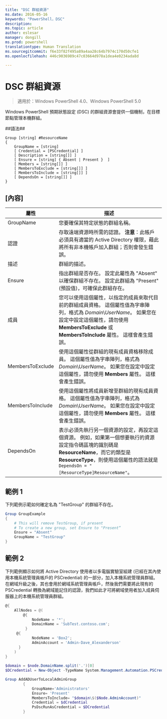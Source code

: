 ```yaml
---
title: "DSC 群組資源"
ms.date: 2016-05-16
keywords: "PowerShell，DSC"
description: 
ms.topic: article
author: eslesar
manager: dongill
ms.prod: powershell
translationtype: Human Translation
ms.sourcegitcommit: f6e33f82f495a89a4aa28c64b7974c170d50cfe1
ms.openlocfilehash: 446c9036989c47c03664d978a1dea4e0234ada8d

---
```


# DSC 群組資源

> 適用於：Windows PowerShell 4.0、Windows PowerShell 5.0

Windows PowerShell 預期狀態設定 (DSC) 的群組資源會提供一個機制，在目標節點管理本機群組。

##語法##
```
Group [string] #ResourceName
{
    GroupName = [string]
    [ Credential = [PSCredential] ]
    [ Description = [string[]] ]
    [ Ensure = [string] { Absent | Present }  ]
    [ Members = [string[]] ]
    [ MembersToExclude = [string[]] ]
    [ MembersToInclude = [string[]] ]
    [ DependsOn = [string[]] ]
}
```

## [內容]

|  屬性  |  描述   | 
|---|---| 
| GroupName| 您要確保其特定狀態的群組名稱。| 
| 認證| 存取遠端資源時所需的認證。 **注意**：此帳戶必須具有適當的 Active Directory 權限，藉此將所有非本機帳戶加入群組；否則會發生錯誤。
| 描述| 群組的描述。| 
| Ensure| 指出群組是否存在。 設定此屬性為 "Absent" 以確保群組不存在。 設定此群組為 "Present" (預設值)，可確保此群組存在。| 
| 成員| 您可以使用這個屬性，以指定的成員來取代目前的群組成員資格。 這個屬性值為字串陣列，格式為 *Domain*\\*UserName*。 如果您在設定中設定這個屬性，請勿使用 **MembersToExclude** 或 **MembersToInclude** 屬性。 這樣會產生錯誤。| 
| MembersToExclude| 使用這個屬性從群組的現有成員資格移除成員。 這個屬性值為字串陣列，格式為 *Domain*\\*UserName*。 如果您在設定中設定這個屬性，請勿使用 **Members** 屬性。 這樣會產生錯誤。| 
| MembersToInclude| 使用這個屬性將成員新增至群組的現有成員資格。 這個屬性值為字串陣列，格式為 *Domain*\\*UserName*。 如果您在設定中設定這個屬性，請勿使用 **Members** 屬性。 這樣會產生錯誤。| 
| DependsOn | 表示必須先執行另一個資源的設定，再設定這個資源。 例如，如果第一個想要執行的資源設定指令碼區塊的識別碼是 __ResourceName__，而它的類型是 __ResourceType__，則使用這個屬性的語法就是 `DependsOn = "[ResourceType]ResourceName"`。| 

## 範例 1

下列範例示範如何確定名為 "TestGroup" 的群組不存在。 

```powershell
Group GroupExample
{
    # This will remove TestGroup, if present
    # To create a new group, set Ensure to "Present“
    Ensure = "Absent"
    GroupName = "TestGroup"
}
```
## 範例 2
下列範例顯示如何將 Active Directory 使用者以多電腦實驗室組建 (已經在其內使用本機系統管理員帳戶的 PSCredential) 的一部分，加入本機系統管理員群組。 在網域升級之後，其也會用於網域系統管理員帳戶，然後我們需要將此現有的 PSCredential 轉換為網域能記住的認證，我們如此才可將網域使用者加入成員伺服器上的本機系統管理員群組。

```powershell
@{
    AllNodes = @(
        @{
            NodeName = '*';
            DomainName = 'SubTest.contoso.com';
         }
     @{
            NodeName = 'Box2';
            AdminAccount = 'Admin-Dave_Alexanderson'   
      }    
    )
}
                  
$domain = $node.DomainName.split('.')[0]
$DCredential = New-Object -TypeName System.Management.Automation.PSCredential -ArgumentList ("$domain\$($credential.Username)", $Credential.Password)

Group AddADUserToLocalAdminGroup
        {
            GroupName='Administrators'   
            Ensure= 'Present'             
            MembersToInclude= "$domain\$($Node.AdminAccount)"
            Credential = $dCredential    
            PsDscRunAsCredential = $DCredential
        }
```




<!--HONumber=Aug16_HO3-->


